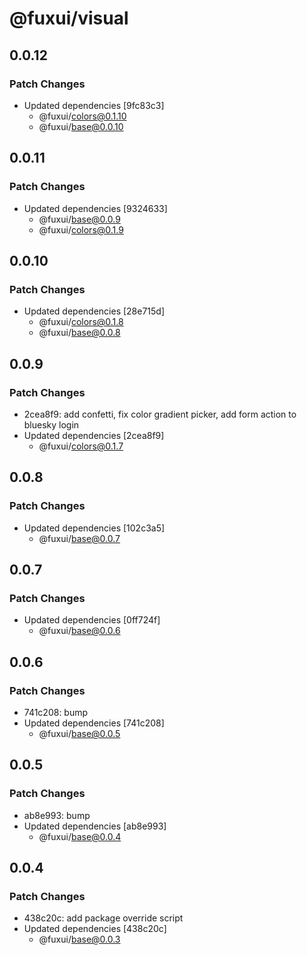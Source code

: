 # @fuxui/visual

## 0.0.12

### Patch Changes

- Updated dependencies [9fc83c3]
  - @fuxui/colors@0.1.10
  - @fuxui/base@0.0.10

## 0.0.11

### Patch Changes

- Updated dependencies [9324633]
  - @fuxui/base@0.0.9
  - @fuxui/colors@0.1.9

## 0.0.10

### Patch Changes

- Updated dependencies [28e715d]
  - @fuxui/colors@0.1.8
  - @fuxui/base@0.0.8

## 0.0.9

### Patch Changes

- 2cea8f9: add confetti, fix color gradient picker, add form action to bluesky login
- Updated dependencies [2cea8f9]
  - @fuxui/colors@0.1.7

## 0.0.8

### Patch Changes

- Updated dependencies [102c3a5]
  - @fuxui/base@0.0.7

## 0.0.7

### Patch Changes

- Updated dependencies [0ff724f]
  - @fuxui/base@0.0.6

## 0.0.6

### Patch Changes

- 741c208: bump
- Updated dependencies [741c208]
  - @fuxui/base@0.0.5

## 0.0.5

### Patch Changes

- ab8e993: bump
- Updated dependencies [ab8e993]
  - @fuxui/base@0.0.4

## 0.0.4

### Patch Changes

- 438c20c: add package override script
- Updated dependencies [438c20c]
  - @fuxui/base@0.0.3
